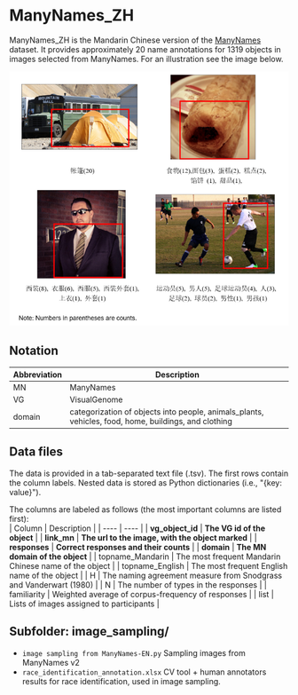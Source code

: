 # ManyNames_ZH
ManyNames_ZH is the Mandarin Chinese version of the [ManyNames](https://github.com/amore-upf/manynames) dataset. It provides approximately 20 name annotations for 1319 objects in images selected from ManyNames. For an illustration see the image below.

![example](/example.png "example1")
## Notation
| Abbreviation | Description  |
|  ----  | ----  |
|  MN  | ManyNames  |
|  VG  | VisualGenome |
| domain  | categorization of objects into people, animals_plants, vehicles, food, home, buildings, and clothing |
## Data files
The data is provided in a tab-separated text file (.tsv). The first rows contain the column labels. Nested data is stored as Python dictionaries (i.e., "{key: value}").   
  
The columns are labeled as follows (the most important columns are listed first):  
| Column | Description  |
|  ----  | ----  |
|  **vg_object_id**  | **The VG id of the object**  |
|  **link_mn**  | **The url to the image, with the object marked** |
|  **responses**  | **Correct responses and their counts** |
|  **domain**  | **The MN domain of the object**  |
|  topname_Mandarin  | The most frequent Mandarin Chinese name of the object |
|  topname_English  | The most frequent English name of the object |
|  H  | The naming agreement measure from Snodgrass and Vanderwart (1980)  |
|  N  | The number of types in the responses |
| familiarity  | Weighted average of corpus-frequency of responses |
| list  | Lists of images assigned to participants |
## Subfolder: image_sampling/
- `image sampling from ManyNames-EN.py` Sampling images from ManyNames v2
- `race_identification_annotation.xlsx` CV tool + human annotators results for race identification, used in image sampling.
